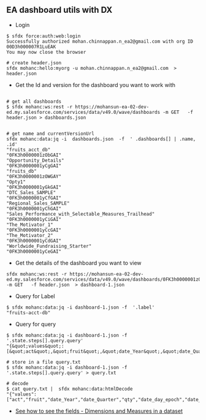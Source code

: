 ## EA dashboard utils with DX

- Login
```
$ sfdx force:auth:web:login 
Successfully authorized mohan.chinnappan.n_ea2@gmail.com with org ID 00D3h000007R1LuEAK
You may now close the browser

# create header.json
sfdx mohanc:hello:myorg -u mohan.chinnappan.n_ea2@gmail.com  > header.json 

```
- Get the Id and version  for the dashboard you want to work with
```

# get all dashboards
$ sfdx mohanc:ws:rest -r https://mohansun-ea-02-dev-ed.my.salesforce.com/services/data/v49.0/wave/dashboards -m GET   -f header.json > dashboards.json


# get name and currentVersionUrl
sfdx mohanc:data:jq -i  dashboards.json  -f  ' .dashboards[] | .name, .id'
"fruits_acct_db"
"0FK3h0000001zObGAI"
"Opportunity_Details"
"0FK3h0000001yCgGAI"
"fruits_db"
"0FK3h0000001zOWGAY"
"Opty1"
"0FK3h0000001yGkGAI"
"DTC_Sales_SAMPLE"
"0FK3h0000001yCfGAI"
"Regional_Sales_SAMPLE"
"0FK3h0000001yChGAI"
"Sales_Performance_with_Selectable_Measures_Trailhead"
"0FK3h0000001yCiGAI"
"The_Motivator_1"
"0FK3h0000001yCcGAI"
"The_Motivator_2"
"0FK3h0000001yCdGAI"
"Worldwide_Fundraising_Starter"
"0FK3h0000001yCeGAI"

```

- Get the details of the dashboard you want to view 
```
sfdx mohanc:ws:rest -r https://mohansun-ea-02-dev-ed.my.salesforce.com/services/data/v49.0/wave/dashboards/0FK3h0000001zObGAI -m GET   -f header.json  > dashboard-1.json
```
- Query for  Label
```
$ sfdx mohanc:data:jq -i dashboard-1.json -f  '.label'
"fruits-acct-db"
```
- Query for query 

```
$ sfdx mohanc:data:jq -i dashboard-1.json -f  '.state.steps[].query.query'
"{&quot;values&quot;:[&quot;act&quot;,&quot;fruit&quot;,&quot;date_Year&quot;,&quot;date_Quarter&quot;,&quot;qty&quot;,&quot;date_day_epoch&quot;,&quot;date_sec_epoch&quot;]}"

# store in a file query.txt
$ sfdx mohanc:data:jq -i dashboard-1.json -f  '.state.steps[].query.query' > query.txt

# decode
$ cat query.txt |  sfdx mohanc:data:htmlDecode
"{"values":["act","fruit","date_Year","date_Quarter","qty","date_day_epoch","date_sec_epoch"]}"

```
- [See how to see the fields - Dimensions and Measures in a dataset](./ea-dataset.md)
